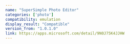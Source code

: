 ```yaml
---
name: "SuperSimple Photo Editor"
categories: ['photo']
compatibility: emulation
display_result: "Compatible"
version_from: "1.0.1.0"
link: https://apps.microsoft.com/detail/9N0J75K4JJHW
---
```


